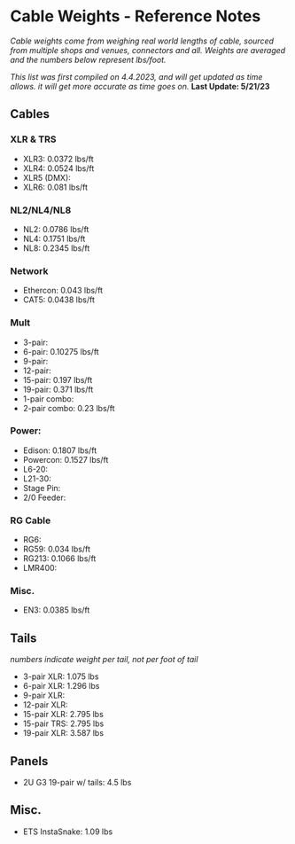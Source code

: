 # Cable Weights - Reference Notes

*Cable weights come from weighing real world lengths of cable, sourced from multiple shops and venues, connectors and all. Weights are averaged and the numbers below represent lbs/foot.*

*This list was first compiled on 4.4.2023, and will get updated as time allows. it will get more accurate as time goes on.*
**Last Update: 5/21/23**



## Cables

### XLR & TRS
* XLR3: 0.0372 lbs/ft
* XLR4: 0.0524 lbs/ft
* XLR5 (DMX):
* XLR6: 0.081 lbs/ft

### NL2/NL4/NL8
* NL2: 0.0786 lbs/ft
* NL4: 0.1751 lbs/ft
* NL8: 0.2345 lbs/ft

### Network
* Ethercon: 0.043 lbs/ft
* CAT5: 0.0438 lbs/ft

### Mult
* 3-pair: 
* 6-pair: 0.10275 lbs/ft
* 9-pair: 
* 12-pair:
* 15-pair: 0.197 lbs/ft
* 19-pair: 0.371 lbs/ft
* 1-pair combo:
* 2-pair combo: 0.23 lbs/ft

### Power:
* Edison: 0.1807 lbs/ft
* Powercon: 0.1527 lbs/ft
* L6-20:
* L21-30:
* Stage Pin:
* 2/0 Feeder:

### RG Cable
* RG6:
* RG59: 0.034 lbs/ft
* RG213: 0.1066 lbs/ft
* LMR400:

### Misc.
* EN3: 0.0385 lbs/ft


## Tails
*numbers indicate weight per tail, not per foot of tail*
* 3-pair XLR: 1.075 lbs
* 6-pair XLR: 1.296 lbs
* 9-pair XLR:
* 12-pair XLR:
* 15-pair XLR: 2.795 lbs
* 15-pair TRS: 2.795 lbs
* 19-pair XLR: 3.587 lbs

## Panels
* 2U G3 19-pair w/ tails: 4.5 lbs

## Misc.
* ETS InstaSnake: 1.09 lbs